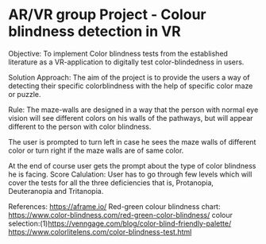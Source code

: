 # AR/VR group Project - Colour blindness detection in VR
Objective:
To implement Color blindness tests from the established literature as a VR-application to digitally test color-blindedness in users.

Solution Approach:
The aim of the project is to provide the users a way of detecting their specific colorblindness with the help of specific color maze or puzzle.

Rule:
The maze-walls are designed in a way that the person with normal eye vision will see different colors on his walls of the pathways, but will appear different to the person with color blindness.

The user is prompted to turn left in case he sees the maze walls of different color or turn right if the maze walls are of same color.

At the end of course user gets the prompt about the type of color blindness he is facing.
Score Calulation:
User has to go through few levels which will cover the tests for all the three deficiencies that is, Protanopia, Deuteranopia and Tritanopia.

References:
https://aframe.io/
Red-green colour blindness chart: https://www.color-blindness.com/red-green-color-blindness/
colour selection:(1)https://venngage.com/blog/color-blind-friendly-palette/
https://www.colorlitelens.com/color-blindness-test.html



